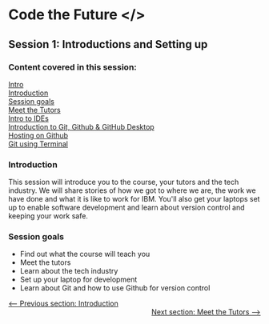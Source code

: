 # Code the Future </>

## Session 1: Introductions and Setting up

### Content covered in this session:

[Intro](#Introduction)\
[Introduction](#Introduction)\
[Session goals](#Session-goals)\
[Meet the Tutors](Meet_the_tutors.md)\
[Intro to IDEs](intro_to_ide.md)\
[Introduction to Git, Github & GitHub Desktop](intro_to_github.md)\
[Hosting on Github](hosting_on_github_pages.md)\
[Git using Terminal](git_and_terminal.md)

### Introduction

This session will introduce you to the course, your tutors and the tech industry.
We will share stories of how we got to where we are, the work we have done and what it is like to work for IBM.
You'll also get your laptops set up to enable software development and learn about version control and keeping your work safe.

### Session goals

- Find out what the course will teach you
- Meet the tutors
- Learn about the tech industry
- Set up your laptop for development
- Learn about Git and how to use Github for version control

<div style="width: 100%">
<a href='../README.md' ><-- Previous section: Introduction</a>
<div align="right"><a  href='Meet_the_tutors.md'>Next section: Meet the Tutors --></a></div>
</div>
